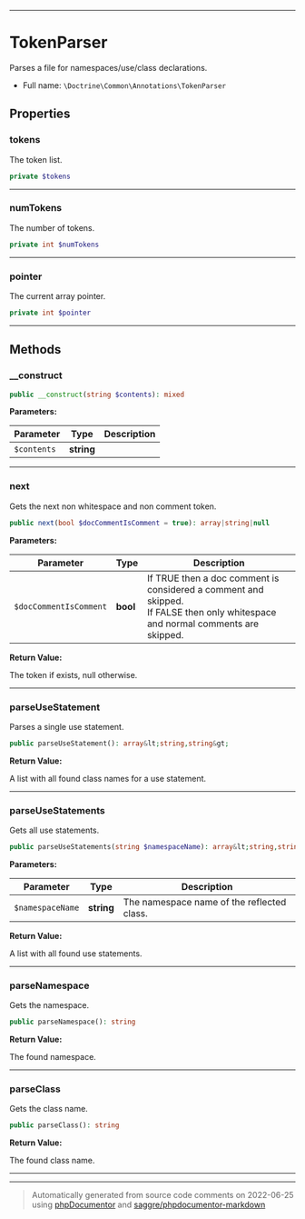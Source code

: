 ***

# TokenParser

Parses a file for namespaces/use/class declarations.



* Full name: `\Doctrine\Common\Annotations\TokenParser`



## Properties


### tokens

The token list.

```php
private $tokens
```






***

### numTokens

The number of tokens.

```php
private int $numTokens
```






***

### pointer

The current array pointer.

```php
private int $pointer
```






***

## Methods


### __construct



```php
public __construct(string $contents): mixed
```








**Parameters:**

| Parameter | Type | Description |
|-----------|------|-------------|
| `$contents` | **string** |  |




***

### next

Gets the next non whitespace and non comment token.

```php
public next(bool $docCommentIsComment = true): array|string|null
```








**Parameters:**

| Parameter | Type | Description |
|-----------|------|-------------|
| `$docCommentIsComment` | **bool** | If TRUE then a doc comment is considered a comment and skipped.<br />If FALSE then only whitespace and normal comments are skipped. |


**Return Value:**

The token if exists, null otherwise.



***

### parseUseStatement

Parses a single use statement.

```php
public parseUseStatement(): array&lt;string,string&gt;
```









**Return Value:**

A list with all found class names for a use statement.



***

### parseUseStatements

Gets all use statements.

```php
public parseUseStatements(string $namespaceName): array&lt;string,string&gt;
```








**Parameters:**

| Parameter | Type | Description |
|-----------|------|-------------|
| `$namespaceName` | **string** | The namespace name of the reflected class. |


**Return Value:**

A list with all found use statements.



***

### parseNamespace

Gets the namespace.

```php
public parseNamespace(): string
```









**Return Value:**

The found namespace.



***

### parseClass

Gets the class name.

```php
public parseClass(): string
```









**Return Value:**

The found class name.



***


***
> Automatically generated from source code comments on 2022-06-25 using [phpDocumentor](http://www.phpdoc.org/) and [saggre/phpdocumentor-markdown](https://github.com/Saggre/phpDocumentor-markdown)
